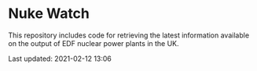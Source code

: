# Nuke Watch

This repository includes code for retrieving the latest information available on the output of EDF nuclear power plants in the UK.

Last updated: 2021-02-12 13:06